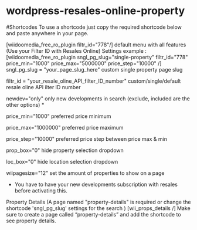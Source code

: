 # wordpress-resales-online-property
#Shortcodes
To use a shortcode just copy the required shortcode below and paste anywhere in your page.

[wiidoomedia_free_ro_plugin filtr_id="778"/] default menu with all features (Use your Filter ID with Resales Online)
Settings
example :
[wiidoomedia_free_ro_plugin sngl_pg_slug="single-property" filtr_id="778" price_min="1000" price_max="5000000" price_step="10000" /] 
sngl_pg_slug = "your_page_slug_here" custom single property page slug

filtr_id = "your_resale_oline_API_filter_ID_number" custom/single/default resale oline API ilter ID number

newdev="only" only new developments in search (exclude, included are the other options) *

price_min="1000" preferred price minimum

price_max="1000000" preferred price maximum

price_step="10000" preferred price step between price max & min

prop_box="0" hide property selection dropdown

loc_box="0" hide location selection dropdown

wiipagesize="12" set the amount of properties to show on a page

* You have to have your new developments subscription with resales before activating this.

Property Details (A page named "property-details" is required or change the shortcode 'sngl_pg_slug' settings for the search )
[wii_props_details /]
Make sure to create a page called “property-details” and add the shortcode to see property details.
